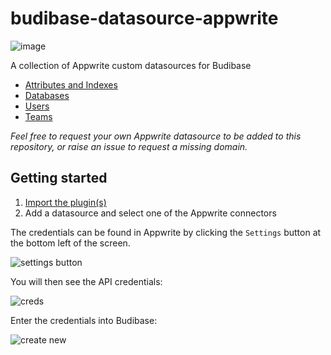 # budibase-datasource-appwrite

![image](https://user-images.githubusercontent.com/101575380/231806244-b879deb0-69fa-4fad-8032-a58cb221cd4d.png)

A collection of Appwrite custom datasources for Budibase

- [Attributes and Indexes](https://github.com/melohagan/budibase-datasource-appwrite-attributes-indexes)
- [Databases](https://github.com/melohagan/budibase-datasource-appwrite-databases)
- [Users](https://github.com/melohagan/budibase-datasource-appwrite-users)
- [Teams](https://github.com/melohagan/budibase-datasource-appwrite-teams)

*Feel free to request your own Appwrite datasource to be added to this repository, or raise an issue to request a missing domain.*


<h2>Getting started</h2>

1. [Import the plugin(s)](https://docs.budibase.com/docs/custom-plugin)
2. Add a datasource and select one of the Appwrite connectors

The credentials can be found in Appwrite by clicking the `Settings` button at the bottom left of the screen.


![settings button](https://github.com/melohagan/budibase-datasource-appwrite/assets/101575380/ec6da4f7-45f2-4018-8c34-dea9f65d1773)

You will then see the API credentials:

![creds](https://github.com/melohagan/budibase-datasource-appwrite/assets/101575380/fe32db07-f173-46aa-bccb-89599c5eac51)

Enter the credentials into Budibase:

![create new](https://github.com/melohagan/budibase-datasource-appwrite/assets/101575380/dd0aa8e1-6974-41f6-b9f3-08e0d71af2c6)
